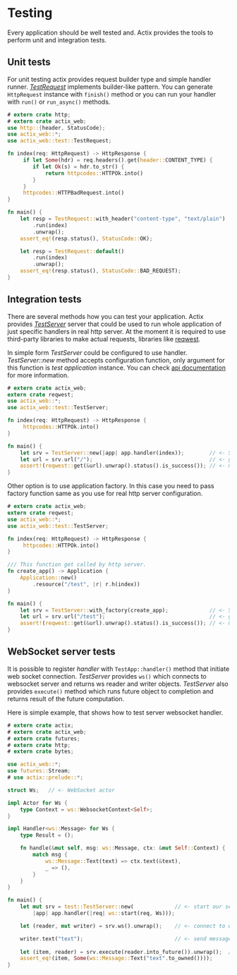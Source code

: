 # Testing

Every application should be well tested and. Actix provides the tools to perform unit and
integration tests.

## Unit tests

For unit testing actix provides request builder type and simple handler runner.
[*TestRequest*](../actix_web/test/struct.TestRequest.html) implements builder-like pattern.
You can generate `HttpRequest` instance with `finish()` method or you can
run your handler with `run()` or `run_async()` methods.

```rust
# extern crate http;
# extern crate actix_web;
use http::{header, StatusCode};
use actix_web::*;
use actix_web::test::TestRequest;

fn index(req: HttpRequest) -> HttpResponse {
     if let Some(hdr) = req.headers().get(header::CONTENT_TYPE) {
        if let Ok(s) = hdr.to_str() {
            return httpcodes::HTTPOk.into()
        }
     }
     httpcodes::HTTPBadRequest.into()
}

fn main() {
    let resp = TestRequest::with_header("content-type", "text/plain")
        .run(index)
        .unwrap();
    assert_eq!(resp.status(), StatusCode::OK);

    let resp = TestRequest::default()
        .run(index)
        .unwrap();
    assert_eq!(resp.status(), StatusCode::BAD_REQUEST);
}
```


## Integration tests

There are several methods how you can test your application. Actix provides 
[*TestServer*](../actix_web/test/struct.TestServer.html)
server that could be used to run whole application of just specific handlers
in real http server. At the moment it is required to use third-party libraries
to make actual requests, libraries like [reqwest](https://crates.io/crates/reqwest).

In simple form *TestServer* could be configured to use handler. *TestServer::new* method
accepts configuration function, only argument for this function is *test application*
instance. You can check [api documentation](../actix_web/test/struct.TestApp.html)
for more information.

```rust
# extern crate actix_web;
extern crate reqwest;
use actix_web::*;
use actix_web::test::TestServer;

fn index(req: HttpRequest) -> HttpResponse {
     httpcodes::HTTPOk.into()
}

fn main() {
    let srv = TestServer::new(|app| app.handler(index));        // <- Start new test server
    let url = srv.url("/");                                     // <- get handler url
    assert!(reqwest::get(&url).unwrap().status().is_success()); // <- make request
}
```

Other option is to use application factory. In this case you need to pass factory function
same as you use for real http server configuration.

```rust
# extern crate actix_web;
extern crate reqwest;
use actix_web::*;
use actix_web::test::TestServer;

fn index(req: HttpRequest) -> HttpResponse {
     httpcodes::HTTPOk.into()
}

/// This function get called by http server.
fn create_app() -> Application {
    Application::new()
        .resource("/test", |r| r.h(index))
}

fn main() {
    let srv = TestServer::with_factory(create_app);             // <- Start new test server
    let url = srv.url("/test");                                 // <- get handler url
    assert!(reqwest::get(&url).unwrap().status().is_success()); // <- make request
}
```

## WebSocket server tests

It is possible to register *handler* with `TestApp::handler()` method that
initiate web socket connection. *TestServer* provides `ws()` which connects to
websocket server and returns ws reader and writer objects. *TestServer* also 
provides `execute()` method which runs future object to completion and returns
result of the future computation.

Here is simple example, that shows how to test server websocket handler.

```rust
# extern crate actix;
# extern crate actix_web;
# extern crate futures;
# extern crate http;
# extern crate bytes;

use actix_web::*;
use futures::Stream;
# use actix::prelude::*;

struct Ws;   // <- WebSocket actor

impl Actor for Ws {
    type Context = ws::WebsocketContext<Self>;
}

impl Handler<ws::Message> for Ws {
    type Result = ();

    fn handle(&mut self, msg: ws::Message, ctx: &mut Self::Context) {
        match msg {
            ws::Message::Text(text) => ctx.text(&text),
            _ => (),
        }
    }
}

fn main() {
    let mut srv = test::TestServer::new(             // <- start our server with ws handler
        |app| app.handler(|req| ws::start(req, Ws)));

    let (reader, mut writer) = srv.ws().unwrap();    // <- connect to ws server

    writer.text("text");                             // <- send message to server
    
    let (item, reader) = srv.execute(reader.into_future()).unwrap();  // <- wait for one message
    assert_eq!(item, Some(ws::Message::Text("text".to_owned())));
}
```
